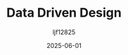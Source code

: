 ---
title: "Data Driven Design"
layout: single
date: 2025-06-01
categories: [笔记]
tags: [Unity, Architecture]
author: "ljf12825"
permalink: /posts/2025-07-15-Data-Driven-Design/
---